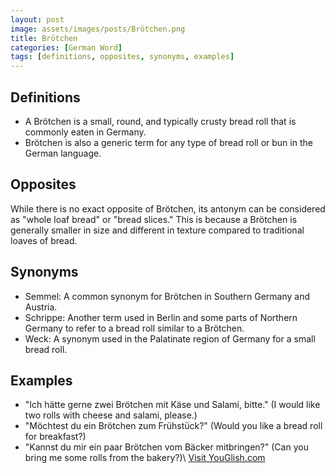 ```yaml
---
layout: post
image: assets/images/posts/Brötchen.png
title: Brötchen
categories: [German Word]
tags: [definitions, opposites, synonyms, examples]
---
```


## Definitions

- A Brötchen is a small, round, and typically crusty bread roll that is commonly eaten in Germany.
- Brötchen is also a generic term for any type of bread roll or bun in the German language.

## Opposites

While there is no exact opposite of Brötchen, its antonym can be considered as "whole loaf bread" or "bread slices." This is because a Brötchen is generally smaller in size and different in texture compared to traditional loaves of bread.

## Synonyms

- Semmel: A common synonym for Brötchen in Southern Germany and Austria.
- Schrippe: Another term used in Berlin and some parts of Northern Germany to refer to a bread roll similar to a Brötchen.
- Weck: A synonym used in the Palatinate region of Germany for a small bread roll.

## Examples

- "Ich hätte gerne zwei Brötchen mit Käse und Salami, bitte." (I would like two rolls with cheese and salami, please.)
- "Möchtest du ein Brötchen zum Frühstück?" (Would you like a bread roll for breakfast?)
- "Kannst du mir ein paar Brötchen vom Bäcker mitbringen?" (Can you bring me some rolls from the bakery?)\ <a id="yg-widget-0" class="youglish-widget" data-query="Brötchen" data-lang="german" data-components="8412" data-auto-start="0" data-bkg-color="theme_light" data-title="How%20to%20pronounce%20Brötchen%20in%20German"  rel="nofollow" href="https://youglish.com">Visit YouGlish.com</a><script async src="https://youglish.com/public/emb/widget.js" charset="utf-8"></script>